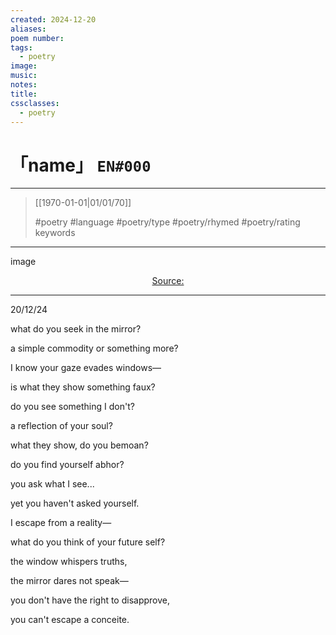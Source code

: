 ```yaml
---
created: 2024-12-20
aliases:
poem number:
tags:
  - poetry
image:
music:
notes:
title:
cssclasses:
  - poetry
---
```

# 「name」 `EN#000`

---

> [[1970-01-01|01/01/70]]
>  
> #poetry
> #language
> #poetry/type
> #poetry/rhymed
> #poetry/rating
> keywords

---

image

<center class="img_caption"><a href="https://" class="source-link">Source: </a></center>

---

20/12/24

  

what do you seek in the mirror?

a simple commodity or something more?

I know your gaze evades windows—

is what they show something faux?

  

do you see something I don't?

a reflection of your soul?

what they show, do you bemoan?

do you find yourself abhor?

  
  

you ask what I see...

yet you haven't asked yourself.

I escape from a reality—

what do you think of your future self?

  

the window whispers truths,

the mirror dares not speak—

you don't have the right to disapprove,

you can't escape a conceite.
